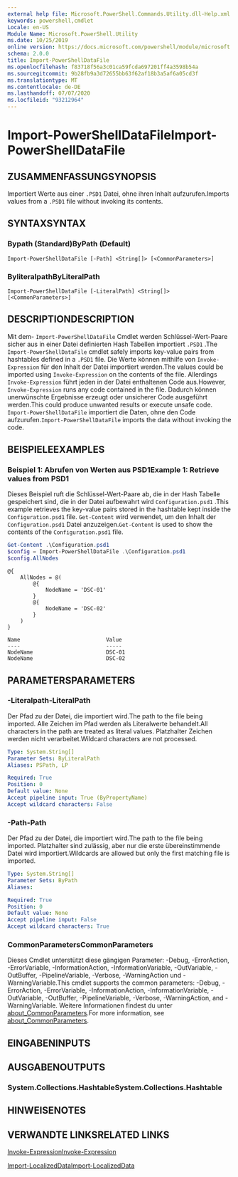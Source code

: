 ```yaml
---
external help file: Microsoft.PowerShell.Commands.Utility.dll-Help.xml
keywords: powershell,cmdlet
Locale: en-US
Module Name: Microsoft.PowerShell.Utility
ms.date: 10/25/2019
online version: https://docs.microsoft.com/powershell/module/microsoft.powershell.utility/import-powershelldatafile?view=powershell-7.1&WT.mc_id=ps-gethelp
schema: 2.0.0
title: Import-PowerShellDataFile
ms.openlocfilehash: f83718f56a3c01ca59fcda697201ff4a3598b54a
ms.sourcegitcommit: 9b28fb9a3d72655bb63f62af18b3a5af6a05cd3f
ms.translationtype: MT
ms.contentlocale: de-DE
ms.lasthandoff: 07/07/2020
ms.locfileid: "93212964"
---
```

# <span data-ttu-id="8a903-103">Import-PowerShellDataFile</span><span class="sxs-lookup"><span data-stu-id="8a903-103">Import-PowerShellDataFile</span></span>

## <span data-ttu-id="8a903-104">ZUSAMMENFASSUNG</span><span class="sxs-lookup"><span data-stu-id="8a903-104">SYNOPSIS</span></span>
<span data-ttu-id="8a903-105">Importiert Werte aus einer `.PSD1` Datei, ohne ihren Inhalt aufzurufen.</span><span class="sxs-lookup"><span data-stu-id="8a903-105">Imports values from a `.PSD1` file without invoking its contents.</span></span>

## <span data-ttu-id="8a903-106">SYNTAX</span><span class="sxs-lookup"><span data-stu-id="8a903-106">SYNTAX</span></span>

### <span data-ttu-id="8a903-107">Bypath (Standard)</span><span class="sxs-lookup"><span data-stu-id="8a903-107">ByPath (Default)</span></span>

```
Import-PowerShellDataFile [-Path] <String[]> [<CommonParameters>]
```

### <span data-ttu-id="8a903-108">Byliteralpath</span><span class="sxs-lookup"><span data-stu-id="8a903-108">ByLiteralPath</span></span>

```
Import-PowerShellDataFile [-LiteralPath] <String[]> [<CommonParameters>]
```

## <span data-ttu-id="8a903-109">DESCRIPTION</span><span class="sxs-lookup"><span data-stu-id="8a903-109">DESCRIPTION</span></span>

<span data-ttu-id="8a903-110">Mit dem- `Import-PowerShellDataFile` Cmdlet werden Schlüssel-Wert-Paare sicher aus in einer Datei definierten Hash Tabellen importiert `.PSD1` .</span><span class="sxs-lookup"><span data-stu-id="8a903-110">The `Import-PowerShellDataFile` cmdlet safely imports key-value pairs from hashtables defined in a `.PSD1` file.</span></span> <span data-ttu-id="8a903-111">Die Werte können mithilfe von `Invoke-Expression` für den Inhalt der Datei importiert werden.</span><span class="sxs-lookup"><span data-stu-id="8a903-111">The values could be imported using `Invoke-Expression` on the contents of the file.</span></span>
<span data-ttu-id="8a903-112">Allerdings `Invoke-Expression` führt jeden in der Datei enthaltenen Code aus.</span><span class="sxs-lookup"><span data-stu-id="8a903-112">However, `Invoke-Expression` runs any code contained in the file.</span></span> <span data-ttu-id="8a903-113">Dadurch können unerwünschte Ergebnisse erzeugt oder unsicherer Code ausgeführt werden.</span><span class="sxs-lookup"><span data-stu-id="8a903-113">This could produce unwanted results or execute unsafe code.</span></span> <span data-ttu-id="8a903-114">`Import-PowerShellDataFile` importiert die Daten, ohne den Code aufzurufen.</span><span class="sxs-lookup"><span data-stu-id="8a903-114">`Import-PowerShellDataFile` imports the data without invoking the code.</span></span>

## <span data-ttu-id="8a903-115">BEISPIELE</span><span class="sxs-lookup"><span data-stu-id="8a903-115">EXAMPLES</span></span>

### <span data-ttu-id="8a903-116">Beispiel 1: Abrufen von Werten aus PSD1</span><span class="sxs-lookup"><span data-stu-id="8a903-116">Example 1: Retrieve values from PSD1</span></span>

<span data-ttu-id="8a903-117">Dieses Beispiel ruft die Schlüssel-Wert-Paare ab, die in der Hash Tabelle gespeichert sind, die in der Datei aufbewahrt wird `Configuration.psd1` .</span><span class="sxs-lookup"><span data-stu-id="8a903-117">This example retrieves the key-value pairs stored in the hashtable kept inside the `Configuration.psd1` file.</span></span> <span data-ttu-id="8a903-118">`Get-Content` wird verwendet, um den Inhalt der `Configuration.psd1` Datei anzuzeigen.</span><span class="sxs-lookup"><span data-stu-id="8a903-118">`Get-Content` is used to show the contents of the `Configuration.psd1` file.</span></span>

```powershell
Get-Content .\Configuration.psd1
$config = Import-PowerShellDataFile .\Configuration.psd1
$config.AllNodes
```

```Output
@{
    AllNodes = @(
        @{
            NodeName = 'DSC-01'
        }
        @{
            NodeName = 'DSC-02'
        }
    )
}

Name                           Value
----                           -----
NodeName                       DSC-01
NodeName                       DSC-02
```

## <span data-ttu-id="8a903-119">PARAMETERS</span><span class="sxs-lookup"><span data-stu-id="8a903-119">PARAMETERS</span></span>

### <span data-ttu-id="8a903-120">-Literalpath</span><span class="sxs-lookup"><span data-stu-id="8a903-120">-LiteralPath</span></span>

<span data-ttu-id="8a903-121">Der Pfad zu der Datei, die importiert wird.</span><span class="sxs-lookup"><span data-stu-id="8a903-121">The path to the file being imported.</span></span> <span data-ttu-id="8a903-122">Alle Zeichen im Pfad werden als Literalwerte behandelt.</span><span class="sxs-lookup"><span data-stu-id="8a903-122">All characters in the path are treated as literal values.</span></span>
<span data-ttu-id="8a903-123">Platzhalter Zeichen werden nicht verarbeitet.</span><span class="sxs-lookup"><span data-stu-id="8a903-123">Wildcard characters are not processed.</span></span>

```yaml
Type: System.String[]
Parameter Sets: ByLiteralPath
Aliases: PSPath, LP

Required: True
Position: 0
Default value: None
Accept pipeline input: True (ByPropertyName)
Accept wildcard characters: False
```

### <span data-ttu-id="8a903-124">-Path</span><span class="sxs-lookup"><span data-stu-id="8a903-124">-Path</span></span>

<span data-ttu-id="8a903-125">Der Pfad zu der Datei, die importiert wird.</span><span class="sxs-lookup"><span data-stu-id="8a903-125">The path to the file being imported.</span></span> <span data-ttu-id="8a903-126">Platzhalter sind zulässig, aber nur die erste übereinstimmende Datei wird importiert.</span><span class="sxs-lookup"><span data-stu-id="8a903-126">Wildcards are allowed but only the first matching file is imported.</span></span>

```yaml
Type: System.String[]
Parameter Sets: ByPath
Aliases:

Required: True
Position: 0
Default value: None
Accept pipeline input: False
Accept wildcard characters: True
```

### <span data-ttu-id="8a903-127">CommonParameters</span><span class="sxs-lookup"><span data-stu-id="8a903-127">CommonParameters</span></span>

<span data-ttu-id="8a903-128">Dieses Cmdlet unterstützt diese gängigen Parameter: -Debug, -ErrorAction, -ErrorVariable, -InformationAction, -InformationVariable, -OutVariable, -OutBuffer, -PipelineVariable, -Verbose, -WarningAction und -WarningVariable.</span><span class="sxs-lookup"><span data-stu-id="8a903-128">This cmdlet supports the common parameters: -Debug, -ErrorAction, -ErrorVariable, -InformationAction, -InformationVariable, -OutVariable, -OutBuffer, -PipelineVariable, -Verbose, -WarningAction, and -WarningVariable.</span></span> <span data-ttu-id="8a903-129">Weitere Informationen findest du unter [about_CommonParameters](../Microsoft.PowerShell.Core/About/about_CommonParameters.md).</span><span class="sxs-lookup"><span data-stu-id="8a903-129">For more information, see [about_CommonParameters](../Microsoft.PowerShell.Core/About/about_CommonParameters.md).</span></span>

## <span data-ttu-id="8a903-130">EINGABEN</span><span class="sxs-lookup"><span data-stu-id="8a903-130">INPUTS</span></span>

## <span data-ttu-id="8a903-131">AUSGABEN</span><span class="sxs-lookup"><span data-stu-id="8a903-131">OUTPUTS</span></span>

### <span data-ttu-id="8a903-132">System.Collections.Hashtable</span><span class="sxs-lookup"><span data-stu-id="8a903-132">System.Collections.Hashtable</span></span>

## <span data-ttu-id="8a903-133">HINWEISE</span><span class="sxs-lookup"><span data-stu-id="8a903-133">NOTES</span></span>

## <span data-ttu-id="8a903-134">VERWANDTE LINKS</span><span class="sxs-lookup"><span data-stu-id="8a903-134">RELATED LINKS</span></span>

[<span data-ttu-id="8a903-135">Invoke-Expression</span><span class="sxs-lookup"><span data-stu-id="8a903-135">Invoke-Expression</span></span>](Invoke-Expression.md)

[<span data-ttu-id="8a903-136">Import-LocalizedData</span><span class="sxs-lookup"><span data-stu-id="8a903-136">Import-LocalizedData</span></span>](Import-LocalizedData.md)

